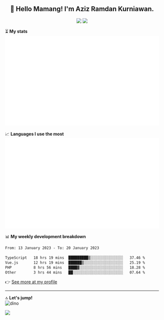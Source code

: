 <h2 align="center">👋 Hello Mamang! I'm Aziz Ramdan Kurniawan.</h2>  
<p align="center">
  <img src="https://komarev.com/ghpvc/?username=azizramdan">
  <img src="https://wakatime.com/badge/user/90056fa0-4c31-4eca-954e-2a3ac05896f9.svg">
</p>
    
⏳ **My stats**  
![](https://raw.githubusercontent.com/azizramdan/github-stats/master/generated/overview.svg#gh-dark-mode-only)

📈 **Languages I use the most**  
![](https://raw.githubusercontent.com/azizramdan/github-stats/master/generated/languages.svg#gh-dark-mode-only)

📊 **My weekly development breakdown**
<!--START_SECTION:waka-->

```text
From: 13 January 2023 - To: 20 January 2023

TypeScript   18 hrs 19 mins  █████████▒░░░░░░░░░░░░░░░   37.46 %
Vue.js       12 hrs 19 mins  ██████▒░░░░░░░░░░░░░░░░░░   25.19 %
PHP          8 hrs 56 mins   ████▓░░░░░░░░░░░░░░░░░░░░   18.28 %
Other        3 hrs 44 mins   ██░░░░░░░░░░░░░░░░░░░░░░░   07.64 %
```

<!--END_SECTION:waka-->
👉 [See more at my profile](https://wakatime.com/@azizramdan)
***
🔝 **Let's jump!**  
![dino](https://raw.githubusercontent.com/azizramdan/azizramdan/master/dino.gif)  

![](https://hit.yhype.me/github/profile?user_id=27954794)
